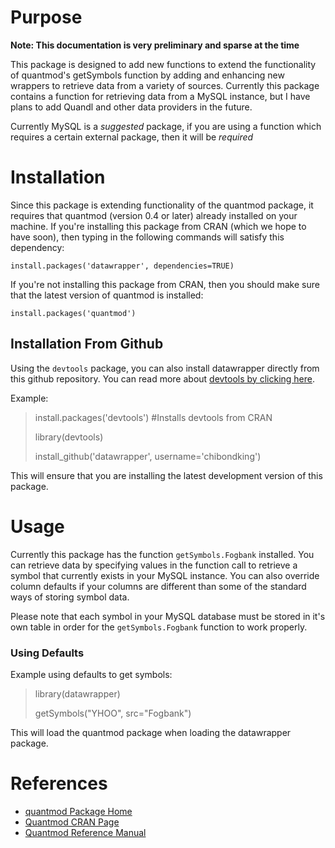 Purpose
=======

**Note: This documentation is very preliminary and sparse at the time**

This package is designed to add new functions to extend the functionality of 
quantmod's getSymbols function by adding and enhancing new wrappers to retrieve
data from a variety of sources. Currently this package contains a function for
retrieving data from a MySQL instance, but I have plans to add Quandl and other
data providers in the future.

Currently MySQL is a *suggested* package, if you are using a function which requires
a certain external package, then it will be *required*

Installation
============

Since this package is extending functionality of the quantmod package, it requires
that quantmod (version 0.4 or later) already installed on your machine. If you're 
installing this package from CRAN (which we hope to have soon), then typing in the 
following commands will satisfy this dependency:

`install.packages('datawrapper', dependencies=TRUE)`

If you're not installing this package from CRAN, then you should make sure that
the latest version of quantmod is installed:

`install.packages('quantmod')`

Installation From Github
------------------------
Using the `devtools` package, you can also install datawrapper directly from this
github repository. You can read more about [devtools by clicking here](
http://github.com/hadley/devtools).

Example:
>
> install.packages('devtools') #Installs devtools from CRAN
>
> library(devtools)
>
> install_github('datawrapper', username='chibondking')

This will ensure that you are installing the latest development version of this
package.


Usage
=====

Currently this package has the function `getSymbols.Fogbank` installed. You can
retrieve data by specifying values in the function call to retrieve a symbol that
currently exists in your MySQL instance. You can also override column defaults
if your columns are different than some of the standard ways of storing symbol
data.

Please note that each symbol in your MySQL database must be stored in it's own 
table in order for the `getSymbols.Fogbank` function to work properly.

### Using Defaults
Example using defaults to get symbols:
>
>library(datawrapper)
>
>getSymbols("YHOO", src="Fogbank")

This will load the quantmod package when loading the datawrapper package.

References
==========

* [quantmod Package Home](http://www.quantmod.com)
* [Quantmod CRAN Page](http://cran.r-project.org/web/packages/quantmod/index.html)
* [Quantmod Reference Manual](http://cran.r-project.org/web/packages/quantmod/quantmod.pdf)
